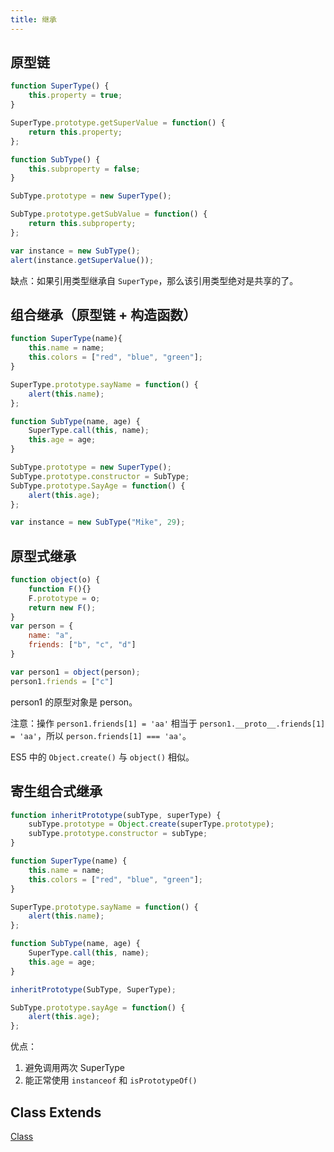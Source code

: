 ```yaml
---
title: 继承
---
```


## 原型链

```javascript
function SuperType() {
    this.property = true;
}

SuperType.prototype.getSuperValue = function() {
    return this.property;
};

function SubType() {
    this.subproperty = false;
}

SubType.prototype = new SuperType();

SubType.prototype.getSubValue = function() {
    return this.subproperty;
};

var instance = new SubType();
alert(instance.getSuperValue());
```

缺点：如果引用类型继承自 `SuperType`，那么该引用类型绝对是共享的了。

## 组合继承（原型链 + 构造函数）

```javascript
function SuperType(name){
    this.name = name;
    this.colors = ["red", "blue", "green"];
}

SuperType.prototype.sayName = function() {
    alert(this.name);
};

function SubType(name, age) {
    SuperType.call(this, name);
    this.age = age;
}

SubType.prototype = new SuperType();
SubType.prototype.constructor = SubType;
SubType.prototype.SayAge = function() {
    alert(this.age);
};

var instance = new SubType("Mike", 29);
```


## 原型式继承

```javascript
function object(o) {
    function F(){}
    F.prototype = o;
    return new F();
}
var person = {
    name: "a",
    friends: ["b", "c", "d"]
}

var person1 = object(person);
person1.friends = ["c"]
```

person1 的原型对象是 person。

注意：操作 `person1.friends[1] = 'aa'` 相当于 `person1.__proto__.friends[1] = 'aa'`，所以 `person.friends[1] === 'aa'`。

ES5 中的 `Object.create()` 与 `object()` 相似。

## 寄生组合式继承

```javascript
function inheritPrototype(subType, superType) {
    subType.prototype = Object.create(superType.prototype);
    subType.prototype.constructor = subType;
}

function SuperType(name) {
    this.name = name;
    this.colors = ["red", "blue", "green"];
}

SuperType.prototype.sayName = function() {
    alert(this.name);
};

function SubType(name, age) {
    SuperType.call(this, name);
    this.age = age;
}

inheritPrototype(SubType, SuperType);

SubType.prototype.sayAge = function() {
    alert(this.age);
};
```

优点：

1. 避免调用两次 SuperType
1. 能正常使用 `instanceof` 和 `isPrototypeOf()`

## Class Extends

[Class](ecmascript/class/#extends)

